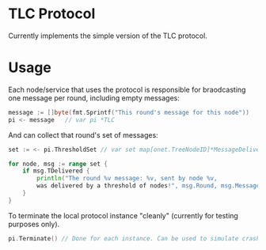 # TLC Protocol

Currently implements the simple version of the TLC protocol.

# Usage

Each node/service that uses the protocol is responsible for braodcasting one message per round,
including empty messages:

```go
message := []byte(fmt.Sprintf("This round's message for this node"))
pi <- message	// var pi *TLC
```

And can collect that round's set of messages:

```go
set := <- pi.ThresholdSet // var set map[onet.TreeNodeID]*MessageDelivered

for node, msg := range set {
	if msg.TDelivered {
		println("The round %v message: %v, sent by node %v,
		was delivered by a threshold of nodes!", msg.Round, msg.Message, node)
	}
}
```

To terminate the local protocol instance "cleanly" (currently for testing purposes only).
```go
pi.Terminate() // Done for each instance. Can be used to simulate crashes. 
```


